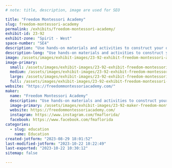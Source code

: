 ```yaml
---
# note: title, description, image are used for SEO

title: "Freedom Montessori Academy"
slug: freedom-montessori-academy
permalink: /exhibits/freedom-montessori-academy/
exhibit-id: 23-92
exhibit-zone: "Spirit - West"
space-number: "SE4"
description: "Use hands-on materials and activities to construct your own knowledge. Make and take activities!"
description-long: "Use hands-on materials and activities to construct your own knowledge. These nature-based and physical materials help students of all ages make scientific, mathematical, and historical connections to knowledge. Stop by the Freedom Montessori Booth/classroom to use the materials and build your knowledge. Homeschoolers across Florida are enjoying these materials and lessons. We have a make-and-take area! "
image: /assets/images/exhibit-images/23-92-exhibit-freedom-montessori-academy-43-331914000-1954582848213691-3220921471119296502-n-4881-large.jpg
image-primary: 
  small: /assets/images/exhibit-images/23-92-exhibit-freedom-montessori-academy-43-331914000-1954582848213691-3220921471119296502-n-4881-small.jpg
  medium: /assets/images/exhibit-images/23-92-exhibit-freedom-montessori-academy-43-331914000-1954582848213691-3220921471119296502-n-4881-medium.jpg
  large: /assets/images/exhibit-images/23-92-exhibit-freedom-montessori-academy-43-331914000-1954582848213691-3220921471119296502-n-4881-large.jpg
  full: /assets/images/exhibit-images/23-92-exhibit-freedom-montessori-academy-43-331914000-1954582848213691-3220921471119296502-n-4881-full.jpg
website: "https://freedommontessoriacademy.com/"
maker: 
  name: "Freedom Montessori Academy"
  description: "Use hands-on materials and activities to construct your own knowledge. These nature-based and physical materials help students of all ages make scientific, mathematical, and historical connections to knowledge. Stop by the Freedom Montessori Booth/classroom to use the materials and build your knowledge. Homeschoolers across Florida are enjoying these materials and lessons. We have a make-and-take area! "
  image-primary: /assets/images/exhibit-images/23-92-maker-freedom-montessori-academy-331914000-1954582848213691-3220921471119296502-n-medium.jpg
  website: https://freedommontessoriacademy.com/
  instagram: https://www.instagram.com/fmaflorida/
  facebook: https://www.facebook.com/fmaflorida
categories: 
  - slug: education
    name: Education
created-jotform: "2023-08-29 18:01:52"
last-modified-jotform: "2023-10-22 10:22:49"
last-exported: "2023-10-22 10:30:12"
sitemap: false

---
```

